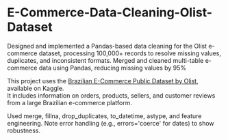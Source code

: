 # E-Commerce-Data-Cleaning-Olist-Dataset

Designed and implemented a Pandas-based data cleaning for the Olist e-commerce dataset, processing 100,000+ records to resolve missing values, duplicates, and inconsistent formats.
Merged and cleaned multi-table e-commerce data using Pandas, reducing missing values by 95%


This project uses the [Brazilian E-Commerce Public Dataset by Olist](https://www.kaggle.com/datasets/olistbr/brazilian-ecommerce?resource=download), available on Kaggle.  
It includes information on orders, products, sellers, and customer reviews from a large Brazilian e-commerce platform.

Used merge, fillna, drop_duplicates, to_datetime, astype, and feature engineering.
Note error handling (e.g., errors='coerce' for dates) to show robustness.
